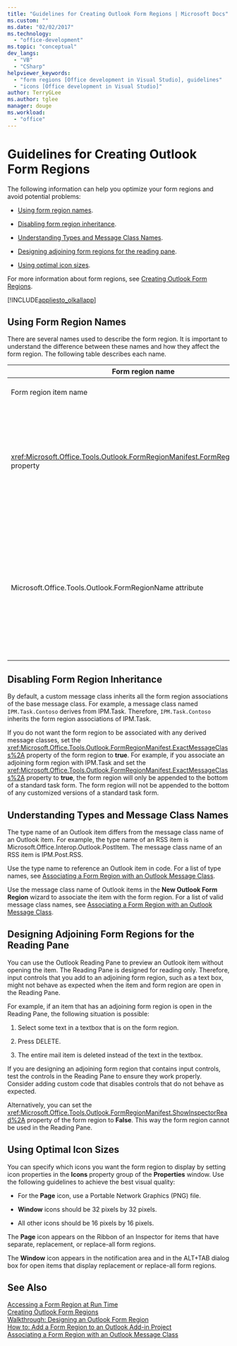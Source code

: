 ```yaml
---
title: "Guidelines for Creating Outlook Form Regions | Microsoft Docs"
ms.custom: ""
ms.date: "02/02/2017"
ms.technology: 
  - "office-development"
ms.topic: "conceptual"
dev_langs: 
  - "VB"
  - "CSharp"
helpviewer_keywords: 
  - "form regions [Office development in Visual Studio], guidelines"
  - "icons [Office development in Visual Studio]"
author: TerryGLee
ms.author: tglee
manager: douge
ms.workload: 
  - "office"
---
```

# Guidelines for Creating Outlook Form Regions
  The following information can help you optimize your form regions and avoid potential problems:  
  
-   [Using form region names](#UsingFormRegions).  
  
-   [Disabling form region inheritance](#DisablingInheritance).  
  
-   [Understanding Types and Message Class Names](#ClassNames).  
  
-   [Designing adjoining form regions for the reading pane](#ReadingPane).  
  
-   [Using optimal icon sizes](#UsingOptimal).  
  
 For more information about form regions, see [Creating Outlook Form Regions](../vsto/creating-outlook-form-regions.md).  
  
 [!INCLUDE[appliesto_olkallapp](../vsto/includes/appliesto-olkallapp-md.md)]  
  
##  <a name="UsingFormRegions"></a> Using Form Region Names  
 There are several names used to describe the form region. It is important to understand the difference between these names and how they affect the form region. The following table describes each name.  
  
|Form region name|Description|  
|----------------------|-----------------|  
|Form region item name|The name that you specify for the **Outlook Form Region** item in the **Add New Item** dialog box. This is the name of the form region code file that appears in **Solution Explorer**.|  
|<xref:Microsoft.Office.Tools.Outlook.FormRegionManifest.FormRegionName%2A> property|You specify this name in the **Supply descriptive text and select your display preferences** page of the **New Outlook Form Region** wizard. This name appears as the **FormRegionName** property in the **Properties** window.<br /><br /> Use the <xref:Microsoft.Office.Tools.Outlook.FormRegionManifest.FormRegionName%2A> property to specify the label that identifies the form region in the Outlook user interface (UI). For separate form regions, this name appears as a button on the Ribbon of the Outlook item.<br /><br /> For adjoining form regions, this name appears as header text above the form region.|  
|Microsoft.Office.Tools.Outlook.FormRegionName attribute|When you add an **Outlook Form Region** item to the project, Visual Studio sets this property to the fully qualified name of the form region. The default fully qualified name is the name of the VSTO Add-in connected to the name of the form region by a dot—for example, `OutlookAddIn1.FormRegion1`.<br /><br /> This fully qualified name also appears as an attribute at the top of the form region factory class.<br /><br /> Use the Microsoft.Office.Tools.Outlook.FormRegionName attribute to uniquely identify the form region across all Outlook VSTO Add-ins. You cannot change the value of the Microsoft.Office.Tools.Outlook.FormRegionName attribute by renaming the form region item or by changing the <xref:Microsoft.Office.Tools.Outlook.FormRegionManifest.FormRegionName%2A> property. To change this name, you must modify the Microsoft.Office.Tools.Outlook.FormRegionName attribute in the form region code file.|  
  
##  <a name="DisablingInheritance"></a> Disabling Form Region Inheritance  
 By default, a custom message class inherits all the form region associations of the base message class. For example, a message class named `IPM.Task.Contoso` derives from IPM.Task. Therefore, `IPM.Task.Contoso` inherits the form region associations of IPM.Task.  
  
 If you do not want the form region to be associated with any derived message classes, set the <xref:Microsoft.Office.Tools.Outlook.FormRegionManifest.ExactMessageClass%2A> property of the form region to **true**. For example, if you associate an adjoining form region with IPM.Task and set the <xref:Microsoft.Office.Tools.Outlook.FormRegionManifest.ExactMessageClass%2A> property to **true**, the form region will only be appended to the bottom of a standard task form. The form region will not be appended to the bottom of any customized versions of a standard task form.  
  
##  <a name="ClassNames"></a> Understanding Types and Message Class Names  
 The type name of an Outlook item differs from the message class name of an Outlook item. For example, the type name of an RSS item is Microsoft.Office.Interop.Outlook.PostItem. The message class name of an RSS item is IPM.Post.RSS.  
  
 Use the type name to reference an Outlook item in code. For a list of type names, see [Associating a Form Region with an Outlook Message Class](../vsto/associating-a-form-region-with-an-outlook-message-class.md).  
  
 Use the message class name of Outlook items in the **New Outlook Form Region** wizard to associate the item with the form region. For a list of valid message class names, see [Associating a Form Region with an Outlook Message Class](../vsto/associating-a-form-region-with-an-outlook-message-class.md).  
  
##  <a name="ReadingPane"></a> Designing Adjoining Form Regions for the Reading Pane  
 You can use the Outlook Reading Pane to preview an Outlook item without opening the item. The Reading Pane is designed for reading only. Therefore, input controls that you add to an adjoining form region, such as a text box, might not behave as expected when the item and form region are open in the Reading Pane.  
  
 For example, if an item that has an adjoining form region is open in the Reading Pane, the following situation is possible:  
  
1.  Select some text in a textbox that is on the form region.  
  
2.  Press DELETE.  
  
3.  The entire mail item is deleted instead of the text in the textbox.  
  
 If you are designing an adjoining form region that contains input controls, test the controls in the Reading Pane to ensure they work properly. Consider adding custom code that disables controls that do not behave as expected.  
  
 Alternatively, you can set the <xref:Microsoft.Office.Tools.Outlook.FormRegionManifest.ShowInspectorRead%2A> property of the form region to **False**. This way the form region cannot be used in the Reading Pane.  
  
##  <a name="UsingOptimal"></a> Using Optimal Icon Sizes  
 You can specify which icons you want the form region to display by setting icon properties in the **Icons** property group of the **Properties** window. Use the following guidelines to achieve the best visual quality:  
  
-   For the **Page** icon, use a Portable Network Graphics (PNG) file.  
  
-   **Window** icons should be 32 pixels by 32 pixels.  
  
-   All other icons should be 16 pixels by 16 pixels.  
  
 The **Page** icon appears on the Ribbon of an Inspector for items that have separate, replacement, or replace-all form regions.  
  
 The **Window** icon appears in the notification area and in the ALT+TAB dialog box for open items that display replacement or replace-all form regions.  
  
## See Also  
 [Accessing a Form Region at Run Time](../vsto/accessing-a-form-region-at-run-time.md)   
 [Creating Outlook Form Regions](../vsto/creating-outlook-form-regions.md)   
 [Walkthrough: Designing an Outlook Form Region](../vsto/walkthrough-designing-an-outlook-form-region.md)   
 [How to: Add a Form Region to an Outlook Add-in Project](../vsto/how-to-add-a-form-region-to-an-outlook-add-in-project.md)   
 [Associating a Form Region with an Outlook Message Class](../vsto/associating-a-form-region-with-an-outlook-message-class.md)  
  
  